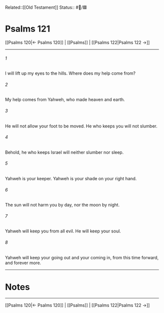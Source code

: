 Related::[[Old Testament]]
Status:: #📖/🟥
# Psalms 121

[[Psalms 120|← Psalms 120]] | [[Psalms]] | [[Psalms 122|Psalms 122 →]]
***



###### 1 
I will lift up my eyes to the hills. Where does my help come from? 

###### 2 
My help comes from Yahweh, who made heaven and earth. 

###### 3 
He will not allow your foot to be moved. He who keeps you will not slumber. 

###### 4 
Behold, he who keeps Israel will neither slumber nor sleep. 

###### 5 
Yahweh is your keeper. Yahweh is your shade on your right hand. 

###### 6 
The sun will not harm you by day, nor the moon by night. 

###### 7 
Yahweh will keep you from all evil. He will keep your soul. 

###### 8 
Yahweh will keep your going out and your coming in, from this time forward, and forever more.

---
# Notes


***
[[Psalms 120|← Psalms 120]] | [[Psalms]] | [[Psalms 122|Psalms 122 →]]
